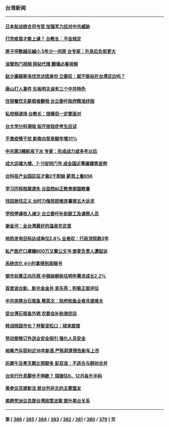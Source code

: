 ### 台湾新闻
---
#### [日本拟设统合司令官 加强军力应对中共威胁](../../pages/ncid1349361/n13761959.md?06180845) 
#### [打完疫苗才能上课？ 台教长：不会规定](../../pages/ncid1349361/n13761805.md?06180845) 
#### [房子坪数越买越小 5年少一间房 台专家：升息后负担更大](../../pages/ncid1349361/n13761806.md?06180845) 
#### [油管热门视频 网站代理 翻墙必看视频](http://209.222.30.114:81/youtube.html?06180845)
#### [赵少康疑斯洛伐克访团身份 立委叹：就不能站在台湾这边吗？](../../pages/ncid1349361/n13761808.md?06180845) 
#### [唐山打人事件 矢板明夫谈有三个中共特色](../../pages/ncid1349361/n13761682.md?06180845) 
#### [住宿餐饮无薪假者翻倍 台立委吁政府精准纾困](../../pages/ncid1349361/n13761792.md?06180845) 
#### [私校频退场 台教长：很痛但一定要面对](../../pages/ncid1349361/n13761810.md?06180845) 
#### [台大学分科测验 拟开放轻症考生应试](../../pages/ncid1349361/n13761811.md?06180845) 
#### [不畏疫情干扰 新南向贸易额年增31%](../../pages/ncid1349361/n13761813.md?06180845) 
#### [中共第3艘航母下水 专家：形成战力或多年以后](../../pages/ncid1349361/n13761788.md?06180845) 
#### [成大运璿大楼、7-11安同门市 成全国近零碳建筑首例](../../pages/ncid1349361/n13761816.md?06180845) 
#### [台科技产业园区征才逾2千职缺 薪资上看65K](../../pages/ncid1349361/n13761814.md?06180845) 
#### [学习历程档案遗失 台监院纠正教育部国教署](../../pages/ncid1349361/n13761817.md?06180845) 
#### [找回居住正义 台时力偕民团推连署提五大诉求](../../pages/ncid1349361/n13761818.md?06180845) 
#### [学校停课收入减少 台立委吁补助厨工及课照人员](../../pages/ncid1349361/n13761820.md?06180845) 
#### [谢金河：全台湾最好的温泉在这里](../../pages/ncid1349361/n13761707.md?06180845) 
#### [地热发电目标达成率仅2.8% 业者叹：行政流程跑3年](../../pages/ncid1349361/n13761797.md?06180845) 
#### [私产医疗口罩赚600万又撕公文书 堤麦负责人遭起诉](../../pages/ncid1349361/n13761791.md?06180845) 
#### [系统优化 4小时拿得到居隔书](../../pages/ncid1349361/n13761782.md?06180845) 
#### [钢市前景正向乐观 中钢翁朝栋估明年需求成长2.2%](../../pages/ncid1349361/n13761781.md?06180845) 
#### [首度谈台新、新光金金并 吴东亮：积极正面评估](../../pages/ncid1349361/n13761780.md?06180845) 
#### [中共突禁台石斑鱼 蔡英文：政府和鱼业者共渡难关](../../pages/ncid1349361/n13761748.md?06180845) 
#### [促台湾石斑鱼外销 农委会补助海空运](../../pages/ncid1349361/n13761750.md?06180845) 
#### [转战桃园市长？林智坚松口：球来就接](../../pages/ncid1349361/n13761735.md?06180845) 
#### [劳动部修订外送业安全指引 强化人员安全](../../pages/ncid1349361/n13761716.md?06180845) 
#### [裕隆汽车获利近16年新高 严陈莉莲预告新车上市](../../pages/ncid1349361/n13761691.md?06180845) 
#### [灰犀牛及黑天鹅比预期多 彭双浪：不适合与群创合并](../../pages/ncid1349361/n13761689.md?06180845) 
#### [台央行升息脚步不停歇？ 瑞银估9、12月各升半码](../../pages/ncid1349361/n13761697.md?06180845) 
#### [美参议员提新法 挺台列非北约主要盟友](../../pages/ncid1349361/n13761695.md?06180845) 
#### [美跨党派议员提台湾政策法案 提升美台关系](../../pages/ncid1349361/n13761597.md?06180845) 

---
#### 第 [ [386](./386.md?06180845) / [385](./385.md?06180845) / [384](./384.md?06180845) / [383](./383.md?06180845) / [382](./382.md?06180845) / [381](./381.md?06180845) / [380](./380.md?06180845) / [379](./379.md?06180845) ] 页
